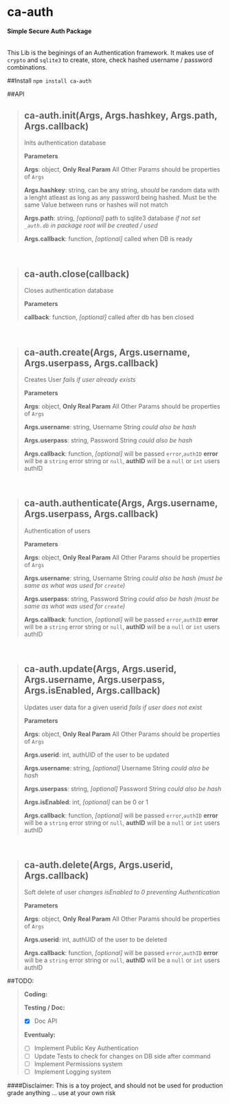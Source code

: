 ca-auth
=======

**Simple Secure Auth Package**

######
This Lib is the beginings of an Authentication framework.  It makes use of `crypto` and `sqlite3` to create, store, check hashed username / password combinations.  


##Install
`npm install ca-auth`


##API
> ca-auth.init(Args, Args.hashkey, Args.path, Args.callback) 
> -----------------------------
> Inits authentication database
> 
> **Parameters**
> 
> **Args**: object, **Only Real Param** All Other Params should be properties of `Args`
> 
> **Args.hashkey**: string, can be any string, *should* be random data with a lenght atleast as long as any password being hashed.  Must be the same Value between runs or hashes will not match
> 
> **Args.path**: string, *[optional]* path to sqlite3 database *if not set `_auth.db` in package root will be created / used*
> 
> **Args.callback**: function, *[optional]* called when DB is ready

&nbsp;

> ca-auth.close(callback) 
> -----------------------------
> Closes authentication database
> 
> **Parameters**
> 
> **callback**: function, *[optional]* called after db has ben closed

&nbsp;

> ca-auth.create(Args, Args.username, Args.userpass, Args.callback) 
> -----------------------------
> Creates User *fails if user already exists*
> 
> **Parameters**
> 
> **Args**: object, **Only Real Param** All Other Params should be properties of `Args`
> 
> **Args.username**: string, Username String *could also be hash*
> 
> **Args.userpass**: string, Password String *could also be hash*
> 
> **Args.callback**: function, *[optional]* will be passed `error`,`authID` **error** will be a `string` error string or `null`, **authID** will be a `null` or `int` users authID

&nbsp;

> ca-auth.authenticate(Args, Args.username, Args.userpass, Args.callback) 
> -----------------------------
> Authentication of users
> 
> **Parameters**
> 
> **Args**: object, **Only Real Param** All Other Params should be properties of `Args`
> 
> **Args.username**: string, Username String *could also be hash (must be same as what was used for `create`)*
> 
> **Args.userpass**: string, Password String *could also be hash (must be same as what was used for `create`)*
> 
> **Args.callback**: function, *[optional]* will be passed `error`,`authID` **error** will be a `string` error string or `null`, **authID** will be a `null` or `int` users authID

&nbsp;

> ca-auth.update(Args, Args.userid, Args.username, Args.userpass, Args.isEnabled, Args.callback) 
> -----------------------------
> Updates user data for a given userid *fails if user does not exist*
> 
> **Parameters**
> 
> **Args**: object, **Only Real Param** All Other Params should be properties of `Args`
> 
> **Args.userid**: int, authUID of the user to be updated
> 
> **Args.username**: string, *[optional]* Username String *could also be hash*
> 
> **Args.userpass**: string, *[optional]* Password String *could also be hash*
> 
> **Args.isEnabled**: int, *[optional]* can be 0 or 1
> 
> **Args.callback**: function, *[optional]* will be passed `error`,`authID` **error** will be a `string` error string or `null`, **authID** will be a `null` or `int` users authID

&nbsp;

> ca-auth.delete(Args, Args.userid, Args.callback) 
> -----------------------------
> Soft delete of user *changes isEnabled to 0 preventing Authentication*
> 
> **Parameters**
> 
> **Args**: object, **Only Real Param** All Other Params should be properties of `Args`
> 
> **Args.userid**: int, authUID of the user to be deleted
> 
> **Args.callback**: function, *[optional]* will be passed `error`,`authID` **error** will be a `string` error string or `null`, **authID** will be a `null` or `int` users authID

##TODO:
> **Coding:**
>
> **Testing / Doc:**
> - [x] Doc API
>
> **Eventualy:**
> - [ ] Implement Public Key Authentication
> - [ ] Update Tests to check for changes on DB side after command
> - [ ] Implement Permissions system
> - [ ] Implement Logging system


####Disclaimer:
This is a toy project, and should not be used for production grade anything ... use at your own risk
